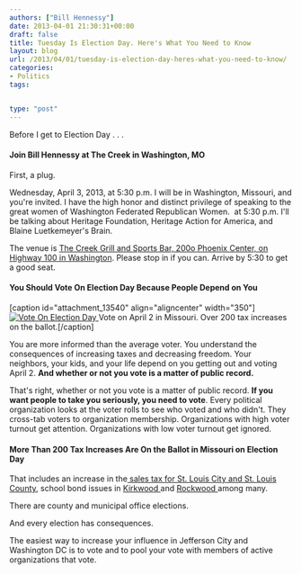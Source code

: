 ```yaml
---
authors: ["Bill Hennessy"]
date: 2013-04-01 21:30:31+00:00
draft: false
title: Tuesday Is Election Day. Here's What You Need to Know
layout: blog
url: /2013/04/01/tuesday-is-election-day-heres-what-you-need-to-know/
categories:
- Politics
tags:


type: "post"
---
```


Before I get to Election Day . . .


#### Join Bill Hennessy at The Creek in Washington, MO


First, a plug.

Wednesday, April 3, 2013, at 5:30 p.m. I will be in Washington, Missouri, and you're invited. I have the high honor and distinct privilege of speaking to the great women of Washington Federated Republican Women.  at 5:30 p.m. I'll be talking about Heritage Foundation, Heritage Action for America, and Blaine Luetkemeyer's Brain.

The venue is [The Creek Grill and Sports Bar, 200o Phoenix Center, on Highway 100 in Washington](https://www.thecreekgrill.com/contact-the-creek-grill-and-sports-bar-washington-mo.htm). Please stop in if you can. Arrive by 5:30 to get a good seat.


#### You Should Vote On Election Day Because People Depend on You


[caption id="attachment_13540" align="aligncenter" width="350"][![Vote On Election Day](https://hennessysview.com/wp-content/uploads/2013/04/badge_button_your_vote_counts_2_.jpg)
](https://hennessysview.com/wp-content/uploads/2013/04/badge_button_your_vote_counts_2_.jpg) Vote on April 2 in Missouri. Over 200 tax increases on the ballot.[/caption]

You are more informed than the average voter. You understand the consequences of increasing taxes and decreasing freedom. Your neighbors, your kids, and your life depend on you getting out and voting April 2. **And whether or not you vote is a matter of public record.**

That's right, whether or not you vote is a matter of public record. **If you want people to take you seriously, you need to vote**. Every political organization looks at the voter rolls to see who voted and who didn't. They cross-tab voters to organization membership. Organizations with high voter turnout get attention. Organizations with low voter turnout get ignored.


#### More Than 200 Tax Increases Are On the Ballot in Missouri on Election Day


That includes an increase in the[ sales tax for St. Louis City and St. Louis County](https://hennessysview.com/2013/03/19/vote-no-on-proposition-p-on-april-2/), school bond issues in [Kirkwood ](https://hennessysview.com/2013/03/18/if-you-vote-in-kirkwood-school-district-listen-up/)and [Rockwood ](https://hennessysview.com/2013/03/21/rockwood-school-district-wants-more-money-but-state-audit-found-it-mismanages-the-money-it-has/)among many.

There are county and municipal office elections.

And every election has consequences.

The easiest way to increase your influence in Jefferson City and Washington DC is to vote and to pool your vote with members of active organizations that vote.




